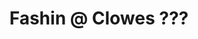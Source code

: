 ---
pid: mx108
title: Fashin @ Clowes ???
location_transcription: Malcom X Park
coordinates: "[-75.225319872831, 39.952747177654]"
zipcode: '19143'
gen_neighborhood: West Philadelphia
neighborhood: University City
outside_phl: 
age: '7'
age_range: 6-13
instagram: 
image_file_name: mx_108.jpg
proposal_transcription: |-
  dresser
  closet with dresses
  Lov
  me
  love you
topic: Women,Youth
topic_summary: 0, 0
type: Other No Form
keywords_other: fashion
credit: Wahjiyah Rogers
image_labels: 
twitter: 
facebook: 
permalink: "/monuments/mx108/"
layout: item-page
---